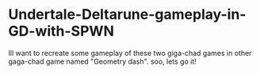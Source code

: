 # Undertale-Deltarune-gameplay-in-GD-with-SPWN
Ill want to recreate some gameplay of these two giga-chad games in other gaga-chad game named "Geometry dash". soo, lets go it!

